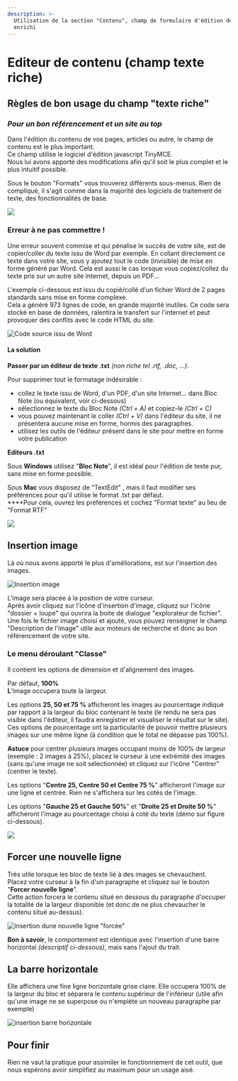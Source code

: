 ```yaml
---
description: >-
  Utilisation de la section "Contenu", champ de formulaire d'édition de texte
  enrichi
---
```


# Editeur de contenu \(champ texte riche\)

## Règles de bon usage du champ "texte riche"

### _Pour un bon référencement et un site au top_

Dans l'édition du contenu de vos pages, articles ou autre, le champ de contenu est le plus important.  
Ce champ utilise le logiciel d'édition javascript TinyMCE.  
Nous lui avons apporté des modifications afin qu'il soit le plus complet et le plus intuitif possible.

Sous le bouton "Formats" vous trouverez différents sous-menus. Rien de compliqué, il s'agit comme dans la majorité des logiciels de traitement de texte, des fonctionnalités de base.

![](../.gitbook/assets/coti-cms-tinymce-formats.gif)

### Erreur à ne pas commettre !

Une erreur souvent commise et qui pénalise le succès de votre site, est de copier/coller du texte issu de Word par exemple. En collant directement ce texte dans votre site, vous y ajoutez tout le code \(invisible\) de mise en forme généré par Word. Cela est aussi le cas lorsque vous copiez/collez du texte pris sur un autre site Internet, depuis un PDF...

L'exemple ci-dessous est issu du copié/collé d'un fichier Word de  2 pages standards sans mise en forme complexe.  
Cela a généré 973 lignes de code, en grande majorité inutiles. Ce code sera stocké en base de données, ralentira le transfert sur l'internet et peut provoquer des conflits avec le code HTML du site.

![Code source issu de Word](../.gitbook/assets/editor2.jpg)

#### La solution

**Passer par un éditeur de texte .txt** _\(non riche tel .rtf, .doc, ...\)_.

Pour supprimer tout le formatage indésirable :  
- collez le texte issu de Word, d'un PDF, d'un site Internet... dans Bloc Note \(ou équivalent, voir ci-dessous\)  
- sélectionnez le texte du Bloc Note _\(Ctrl + A\)_ et copiez-le _\(Ctrl + C\)_  
- vous pouvez maintenant le coller _\(Ctrl + V\)_ dans l'éditeur du site, il ne présentera aucune mise en forme, hormis des paragraphes.  
- utilisez les outils de l'éditeur présent dans le site pour mettre en forme votre publication  


**Editeurs .txt**

Sous **Windows** utilisez "**Bloc Note**", il est idéal pour l'édition de texte pur, sans mise en forme possible.

Sous **Mac** vous disposez de "TextEdit" , mais il faut modifier ses préférences pour qu'il utilise le format .txt par défaut.  
****Pour cela, ouvrez les préférences et cochez "Format texte" au lieu de "Format RTF"

![](../.gitbook/assets/pref-textedit.jpg)

## Insertion image

Là où nous avons apporté le plus d'améliorations, est sur l'insertion des images.

![Insertion image](../.gitbook/assets/coti-cms-tinymce-insert-img.gif)

L'image sera placée à la position de votre curseur.  
Après avoir cliquez sur l'icône d'insertion d'image, cliquez sur l'icône "dossier + loupe" qui ouvrira la boite de dialogue "explorateur de fichier".  
Une fois le fichier image choisi et ajouté, vous pouvez renseigner le champ "Description de l'image" utile aux moteurs de recherche et donc au bon référencement de votre site.

### **Le menu déroulant "Classe"**

Il contient les options de dimension et d'alignement des images.

Par défaut, **100%  
L**'image occupera toute la largeur.

Les options **25, 50 et 75 %** afficheront les images au pourcentage indiqué par rapport à la largeur du bloc contenant le texte \(le rendu ne sera pas visible dans l'éditeur, il faudra enregistrer et visualiser le résultat sur le site\).  
Ces options de pourcentage ont la particularité de pouvoir mettre plusieurs images sur une même ligne \(à condition que le total ne dépasse pas 100%\).

**Astuce** pour centrer plusieurs images occupant moins de 100% de largeur \(exemple : 2 images à 25%\), placez le curseur à une extrémité des images \(sans qu'une image ne soit sélectionnée\) et cliquez sur l'icône "Centrer" \(centrer le texte\).

Les options "**Centre 25, Centre 50 et Centre 75 %**" afficheront l'image sur une ligne et centrée. Rien ne s'affichera sur les cotés de l'image.

Les options "**Gauche 25 et Gauche 50%**" et "**Droite 25 et Droite 50 %**" afficheront l'image au pourcentage choisi à coté du texte \(démo sur figure ci-dessous\).

![](../.gitbook/assets/coti-cms-tinymce-img-align.gif)

## Forcer une nouvelle ligne

Très utile lorsque les bloc de texte lié à des images se chevauchent.  
Placez votre curseur à la fin d'un paragraphe et cliquez sur le bouton "**Forcer nouvelle ligne**".   
Cette action forcera le contenu situé en dessous du paragraphe d'occuper la totalité de la largeur disponible \(et donc de ne plus chevaucher le contenu situé au-dessus\).

![insertion dune nouvelle ligne &quot;forc&#xE9;e&quot;](../.gitbook/assets/capt-ecran-2019-05-29-a-15.14.28.jpg)

**Bon à savoir**, le comportement est identique avec l'insertion d'une barre horizontal _\(descriptif ci-dessous\)_, mais sans l'ajout du trait.

## La barre horizontale

Elle affichera une fine ligne horizontale grise claire. Elle occupera 100% de la largeur du bloc et séparera le contenu supérieur de l'inférieur \(utile afin qu'une image ne se superpose ou n'empiète un nouveau paragraphe par exemple\)

![insertion barre horizontale](../.gitbook/assets/capt-ecran-2019-05-29-a-15.14.41.jpg)

## Pour finir

Rien ne vaut la pratique pour assimiler le fonctionnement de cet outil, que nous espérons avoir simplifiez au maximum pour un usage aisé.

